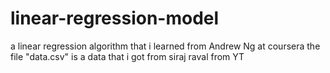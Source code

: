 # linear-regression-model

a linear regression algorithm that i learned from Andrew Ng at coursera
the file "data.csv" is a data that i got from siraj raval from YT
